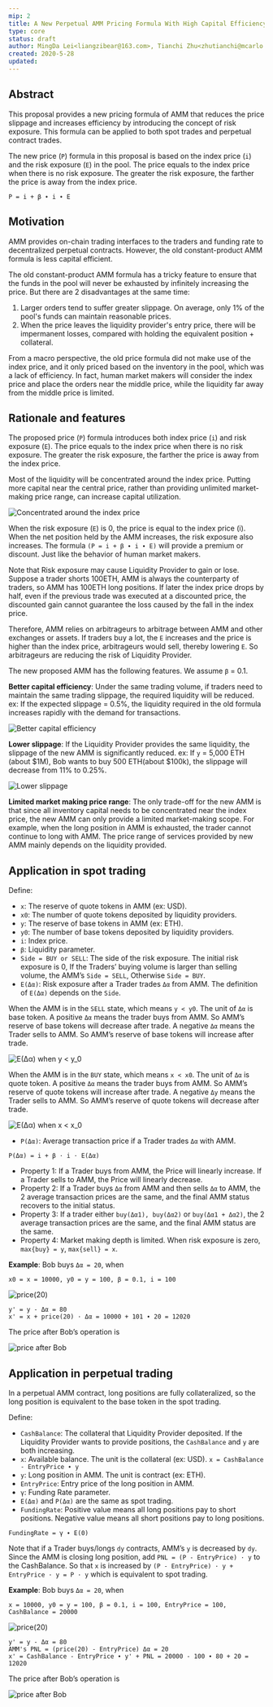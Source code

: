 ```yaml
---
mip: 2
title: A New Perpetual AMM Pricing Formula With High Capital Efficiency
type: core
status: draft
author: MingDa Lei<liangzibear@163.com>, Tianchi Zhu<zhutianchi@mcarlo.com>
created: 2020-5-28
updated: 
---
```


## Abstract
This proposal provides a new pricing formula of AMM that reduces the price slippage and increases efficiency by introducing the concept of risk exposure. This formula can be applied to both spot trades and perpetual contract trades.

The new price (`P`) formula in this proposal is based on the index price (`i`) and the risk exposure (`E`) in the pool. The price equals to the index price when there is no risk exposure. The greater the risk exposure, the farther the price is away from the index price.

```
P = i + β ∙ i ∙ E
```

## Motivation
AMM provides on-chain trading interfaces to the traders and funding rate to decentralized perpetual contracts. However, the old constant-product AMM formula is less capital efficient.

The old constant-product AMM formula has a tricky feature to ensure that the funds in the pool will never be exhausted by infinitely increasing the price. But there are 2 disadvantages at the same time: 

1. Larger orders tend to suffer greater slippage. On average, only 1% of the pool's funds can maintain reasonable prices.
2. When the price leaves the liquidity provider's entry price, there will be impermanent losses, compared with holding the equivalent position + collateral.

From a macro perspective, the old price formula did not make use of the index price, and it only priced based on the inventory in the pool, which was a lack of efficiency. In fact, human market makers will consider the index price and place the orders near the middle price, while the liquidity far away from the middle price is limited.

## Rationale and features
The proposed price (`P`) formula introduces both index price (`i`) and risk exposure (`E`). The price equals to the index price when there is no risk exposure. The greater the risk exposure, the farther the price is away from the index price.

Most of the liquidity will be concentrated around the index price. Putting more capital near the central price, rather than providing unlimited market-making price range, can increase capital utilization.

![Concentrated around the index price](./concentrated.png)
 
When the risk exposure (`E`) is 0, the price is equal to the index price (i). When the net position held by the AMM increases, the risk exposure also increases. The formula `(P = i + β ∙ i ∙ E)` will provide a premium or discount. Just like the behavior of human market makers.

Note that Risk exposure may cause Liquidity Provider to gain or lose. Suppose a trader shorts 100ETH, AMM is always the counterparty of traders, so AMM has 100ETH long positions. If later the index price drops by half, even if the previous trade was executed at a discounted price, the discounted gain cannot guarantee the loss caused by the fall in the index price.

Therefore, AMM relies on arbitrageurs to arbitrage between AMM and other exchanges or assets. If traders buy a lot, the `E` increases and the price is higher than the index price, arbitrageurs would sell, thereby lowering `E`. So arbitrageurs are reducing the risk of Liquidity Provider.

The new proposed AMM has the following features. We assume `β` = 0.1.

**Better capital efficiency**: Under the same trading volume, if traders need to maintain the same trading slippage, the required liquidity will be reduced. ex: If the expected slippage = 0.5%, the liquidity required in the old formula increases rapidly with the demand for transactions.

![Better capital efficiency](./capital.png)

**Lower slippage**: If the Liquidity Provider provides the same liquidity, the slippage of the new AMM is significantly reduced. ex: If `y` = 5,000 ETH (about $1M), Bob wants to buy 500 ETH(about $100k), the slippage will decrease from 11% to 0.25%.

![Lower slippage](./slippage.png)

**Limited market making price range**: The only trade-off for the new AMM is that since all inventory capital needs to be concentrated near the index price, the new AMM can only provide a limited market-making scope. For example, when the long position in AMM is exhausted, the trader cannot continue to long with AMM. The price range of services provided by new AMM mainly depends on the liquidity provided.

## Application in spot trading
Define:
* `x`: The reserve of quote tokens in AMM (ex: USD).
* `x0`: The number of quote tokens deposited by liquidity providers.
* `y`: The reserve of base tokens in AMM (ex: ETH).
* `y0`: The number of base tokens deposited by liquidity providers.
* `i`: Index price.
* `β`: Liquidity parameter.
* `Side = BUY or SELL`: The side of the risk exposure. The initial risk exposure is 0, If the  Traders’ buying volume is larger than selling volume, the AMM’s `Side = SELL`, Otherwise `Side = BUY`.
* `E(Δα)`: Risk exposure after a Trader trades `Δα` from AMM. The definition of `E(Δα)` depends on the `Side`.

When the AMM is in the `SELL` state, which means `y < y0`. The unit of `Δα` is base token. A positive `Δα` means the trader buys from AMM. So AMM’s reserve of base tokens will decrease after trade. A negative `Δα` means the Trader sells to AMM. So AMM’s reserve of base tokens will increase after trade.

![E(Δα) when y < y_0](./e1.png)

When the AMM is in the `BUY` state, which means `x < x0`. The unit of `Δα` is quote token. A positive `Δα` means the trader buys from AMM. So AMM’s reserve of quote tokens will increase after trade. A negative `Δy` means the Trader sells to AMM. So AMM’s reserve of quote tokens will decrease after trade.

![E(Δα) when x < x_0](./e2.png)

* `P(Δα)`: Average transaction price if a Trader trades `Δα` with AMM.

```
P(Δα) = i + β ⋅ i ⋅ E(Δα)
```

* Property 1: If a Trader buys from AMM, the Price will linearly increase. If a Trader sells to AMM, the Price will linearly decrease.
* Property 2: If a Trader buys `Δα` from AMM and then sells `Δα` to AMM, the 2 average transaction prices are the same, and the final AMM status recovers to the initial status.
* Property 3: If a trader either `buy(Δα1), buy(Δα2)` or `buy(Δα1 + Δα2)`, the 2 average transaction prices are the same, and the final AMM status are the same.
* Property 4: Market making depth is limited. When risk exposure is zero, `max{buy} = y`, `max{sell} = x`.

**Example**: Bob buys `Δα = 20`, when

```
x0 = x = 10000, y0 = y = 100, β = 0.1, i = 100
```

![price(20)](./example_buy1.png)

```
y' = y - Δα = 80
x' = x + price(20) · Δα = 10000 + 101 ∙ 20 = 12020
```

The price after Bob’s operation is

![price after Bob](./example_buy2.png)

## Application in perpetual trading
In a perpetual AMM contract, long positions are fully collateralized, so the long position is equivalent to the base token in the spot trading.

Define:
* `CashBalance`: The collateral that Liquidity Provider deposited. If the Liquidity Provider wants to provide positions, the `CashBalance` and `y` are both increasing.
* `x`: Available balance. The unit is the collateral (ex: USD). `x = CashBalance - EntryPrice ∙ y`
* `y`: Long position in AMM. The unit is contract (ex: ETH).
* `EntryPrice`: Entry price of the long position in AMM.
* `γ`: Funding Rate parameter.
* `E(Δα)` and `P(Δα)` are the same as spot trading.
* `FundingRate`: Positive value means all long positions pay to short positions. Negative value means all short positions pay to long positions.

```
FundingRate = γ ∙ E(0)
```

Note that if a Trader buys/longs `dy` contracts, AMM’s `y` is decreased by `dy`. Since the AMM is closing long position, add `PNL = (P - EntryPrice) · y` to the CashBalance. So that `x` is increased by `(P - EntryPrice) · y + EntryPrice · y = P · y` which is equivalent to spot trading.

**Example**: Bob buys `Δα = 20`, when
```
x = 10000, y0 = y = 100, β = 0.1, i = 100, EntryPrice = 100, CashBalance = 20000
```

![price(20)](./example_buy1.png)

```
y' = y - Δα = 80
AMM's PNL = (price(20) - EntryPrice) Δα = 20
x' = CashBalance - EntryPrice ∙ y' + PNL = 20000 - 100 ∙ 80 + 20 = 12020
```

The price after Bob’s operation is

![price after Bob](./example_buy2.png)
